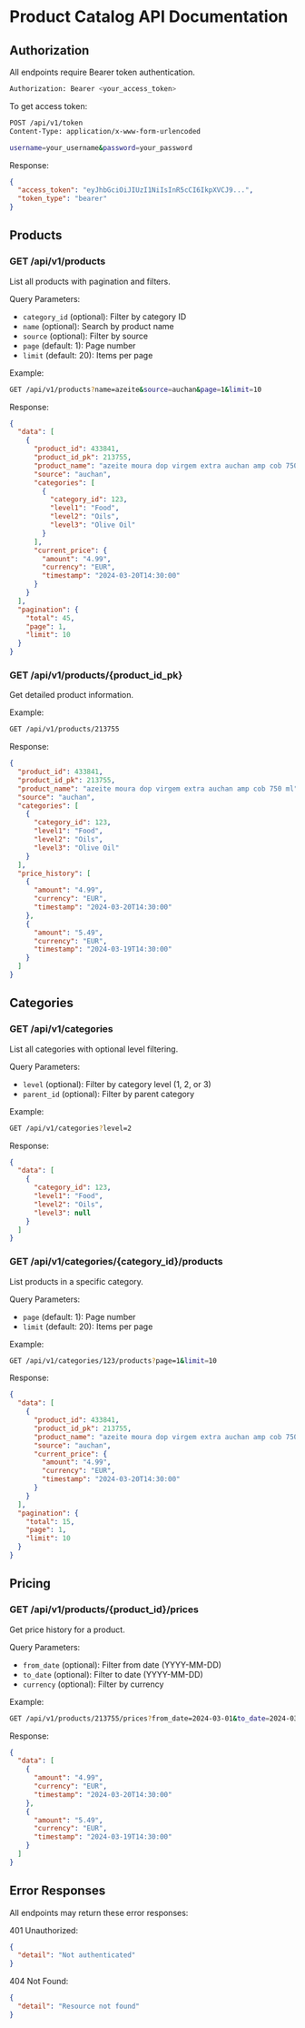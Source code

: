 # Product Catalog API Documentation

## Authorization

All endpoints require Bearer token authentication.

```bash
Authorization: Bearer <your_access_token>
```

To get access token:
```bash
POST /api/v1/token
Content-Type: application/x-www-form-urlencoded

username=your_username&password=your_password
```

Response:
```json
{
  "access_token": "eyJhbGciOiJIUzI1NiIsInR5cCI6IkpXVCJ9...",
  "token_type": "bearer"
}
```

## Products

### GET /api/v1/products
List all products with pagination and filters.

Query Parameters:
- `category_id` (optional): Filter by category ID
- `name` (optional): Search by product name
- `source` (optional): Filter by source
- `page` (default: 1): Page number
- `limit` (default: 20): Items per page

Example:
```bash
GET /api/v1/products?name=azeite&source=auchan&page=1&limit=10
```

Response:
```json
{
  "data": [
    {
      "product_id": 433841,
      "product_id_pk": 213755,
      "product_name": "azeite moura dop virgem extra auchan amp cob 750 ml",
      "source": "auchan",
      "categories": [
        {
          "category_id": 123,
          "level1": "Food",
          "level2": "Oils",
          "level3": "Olive Oil"
        }
      ],
      "current_price": {
        "amount": "4.99",
        "currency": "EUR",
        "timestamp": "2024-03-20T14:30:00"
      }
    }
  ],
  "pagination": {
    "total": 45,
    "page": 1,
    "limit": 10
  }
}
```

### GET /api/v1/products/{product_id_pk}
Get detailed product information.

Example:
```bash
GET /api/v1/products/213755
```

Response:
```json
{
  "product_id": 433841,
  "product_id_pk": 213755,
  "product_name": "azeite moura dop virgem extra auchan amp cob 750 ml",
  "source": "auchan",
  "categories": [
    {
      "category_id": 123,
      "level1": "Food",
      "level2": "Oils",
      "level3": "Olive Oil"
    }
  ],
  "price_history": [
    {
      "amount": "4.99",
      "currency": "EUR",
      "timestamp": "2024-03-20T14:30:00"
    },
    {
      "amount": "5.49",
      "currency": "EUR",
      "timestamp": "2024-03-19T14:30:00"
    }
  ]
}
```

## Categories

### GET /api/v1/categories
List all categories with optional level filtering.

Query Parameters:
- `level` (optional): Filter by category level (1, 2, or 3)
- `parent_id` (optional): Filter by parent category

Example:
```bash
GET /api/v1/categories?level=2
```

Response:
```json
{
  "data": [
    {
      "category_id": 123,
      "level1": "Food",
      "level2": "Oils",
      "level3": null
    }
  ]
}
```

### GET /api/v1/categories/{category_id}/products
List products in a specific category.

Query Parameters:
- `page` (default: 1): Page number
- `limit` (default: 20): Items per page

Example:
```bash
GET /api/v1/categories/123/products?page=1&limit=10
```

Response:
```json
{
  "data": [
    {
      "product_id": 433841,
      "product_id_pk": 213755,
      "product_name": "azeite moura dop virgem extra auchan amp cob 750 ml",
      "source": "auchan",
      "current_price": {
        "amount": "4.99",
        "currency": "EUR",
        "timestamp": "2024-03-20T14:30:00"
      }
    }
  ],
  "pagination": {
    "total": 15,
    "page": 1,
    "limit": 10
  }
}
```

## Pricing

### GET /api/v1/products/{product_id}/prices
Get price history for a product.

Query Parameters:
- `from_date` (optional): Filter from date (YYYY-MM-DD)
- `to_date` (optional): Filter to date (YYYY-MM-DD)
- `currency` (optional): Filter by currency

Example:
```bash
GET /api/v1/products/213755/prices?from_date=2024-03-01&to_date=2024-03-20&currency=EUR
```

Response:
```json
{
  "data": [
    {
      "amount": "4.99",
      "currency": "EUR",
      "timestamp": "2024-03-20T14:30:00"
    },
    {
      "amount": "5.49",
      "currency": "EUR",
      "timestamp": "2024-03-19T14:30:00"
    }
  ]
}
```

## Error Responses

All endpoints may return these error responses:

401 Unauthorized:
```json
{
  "detail": "Not authenticated"
}
```

404 Not Found:
```json
{
  "detail": "Resource not found"
}
```